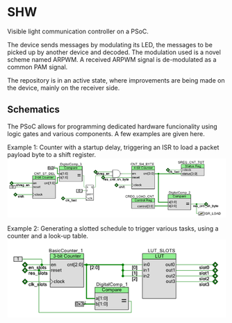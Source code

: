 # SHW
Visible light communication controller on a PSoC.

The device sends messages by modulating its LED, the messages to be picked up by another device and decoded. The modulation used is a novel scheme named ARPWM. A received ARPWM signal is de-modulated as a common PAM signal.

The repository is in an active state, where improvements are being made on the device, mainly on the receiver side.


## Schematics
The PSoC allows for programming dedicated hardware funcionality using logic gates and various components. A few examples are given here.

Example 1:
Counter with a startup delay, triggering an ISR to load a packet payload byte to a shift register.
![alt text](images/cnt1.png?raw=true "Counter with startup delay")

Example 2:
Generating a slotted schedule to trigger various tasks, using a counter and a look-up table.
![alt text](images/slots.PNG?raw=true "Slotted schedule")
